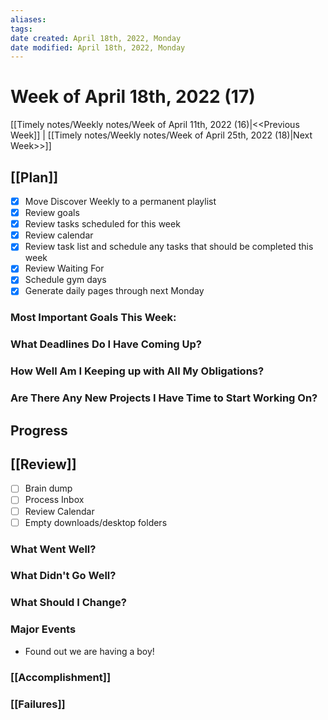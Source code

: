 ```yaml
---
aliases: 
tags: 
date created: April 18th, 2022, Monday
date modified: April 18th, 2022, Monday
---
```


# Week of April 18th, 2022 (17)

[[Timely notes/Weekly notes/Week of April 11th, 2022 (16)|<<Previous Week]] | [[Timely notes/Weekly notes/Week of April 25th, 2022 (18)|Next Week>>]]

## [[Plan]]

- [x] Move Discover Weekly to a permanent playlist
- [x] Review goals
- [x] Review tasks scheduled for this week
- [x] Review calendar
- [x] Review task list and schedule any tasks that should be completed this week
- [x] Review Waiting For
- [x] Schedule gym days
- [x] Generate daily pages through next Monday

### Most Important Goals This Week:

### What Deadlines Do I Have Coming Up?

### How Well Am I Keeping up with All My Obligations?

### Are There Any New Projects I Have Time to Start Working On?

## Progress

## [[Review]]

- [ ] Brain dump
- [ ] Process Inbox
- [ ] Review Calendar
- [ ] Empty downloads/desktop folders

### What Went Well?

### What Didn't Go Well?

### What Should I Change?

### Major Events

- Found out we are having a boy!

### [[Accomplishment]]

### [[Failures]]
